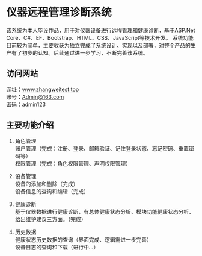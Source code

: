 # 仪器远程管理诊断系统

  该系统为本人毕设作品，用于对仪器设备进行远程管理和健康诊断，基于ASP.Net Core、C#、EF、Bootstrap、HTML、CSS、JavaScript等技术开发。
系统功能目前较为简单，主要收获为独立完成了系统设计、实现以及部署，对整个产品的生产有了初步的认知。后续通过进一步学习，不断完善该系统。

## 访问网站

网址：www.zhangweitest.top  
账号：Admin@163.com  
密码：admin123

## 主要功能介绍

1. 角色管理  
账户管理（完成：注册、登录、邮箱验证、记住登录状态、忘记密码、重置密码等）  
权限管理（完成：角色权限管理、声明权限管理）  

1. 设备管理  
设备的添加和删除（完成）  
设备信息的查询和编辑（完成）  

1. 健康诊断  
基于仪器数据进行健康诊断，有总体健康状态分析、模块功能健康状态分析、给出维护建议三方面。（完成）

1. 历史数据  
健康状态历史数据的查询（界面完成、逻辑需进一步完善）  
设备日志的查询和下载（进行中...）
